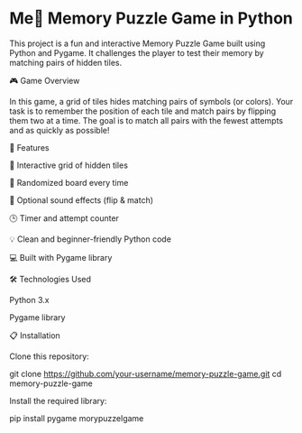 # Me🧩 Memory Puzzle Game in Python

This project is a fun and interactive Memory Puzzle Game built using Python and Pygame.
It challenges the player to test their memory by matching pairs of hidden tiles.

🎮 Game Overview

In this game, a grid of tiles hides matching pairs of symbols (or colors).
Your task is to remember the position of each tile and match pairs by flipping them two at a time.
The goal is to match all pairs with the fewest attempts and as quickly as possible!

🧠 Features

🎲 Interactive grid of hidden tiles

🧩 Randomized board every time

🎵 Optional sound effects (flip & match)

🕒 Timer and attempt counter

💡 Clean and beginner-friendly Python code

💻 Built with Pygame library

🛠️ Technologies Used

Python 3.x

Pygame library

📋 Installation

Clone this repository:

git clone https://github.com/your-username/memory-puzzle-game.git
cd memory-puzzle-game


Install the required library:

pip install pygame
morypuzzelgame
